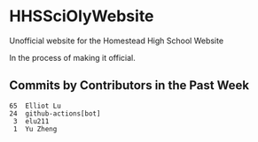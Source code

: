 # HHSSciOlyWebsite
Unofficial website for the Homestead High School Website

In the process of making it official.


## Commits by Contributors in the Past Week
<!-- COMMIT_SECTION_START -->
<!-- COMMIT_COUNTS_START -->
    65	Elliot Lu
    24	github-actions[bot]
     3	elu211
     1	Yu Zheng
<!-- COMMIT_COUNTS_END -->
<!-- COMMIT_SECTION_END -->
